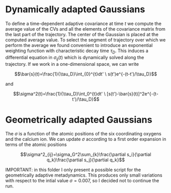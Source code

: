 # Dynamically adapted Gaussians

To define a time-dependent adaptive covariance at time $t$ we compute the average value of the CVs and all the elements of the covariance matrix from the last part of the trajectory. The center of the Gaussian is placed at the computed average value. To select the segment of trajectory over which we perform the average we found convenient to introduce an exponential weighting function with characteristic decay time $\tau_D$. This induces a differential equation in $\sigma_{ij}(t)$ which is dynamically solved along the trajectory. If we work in a one-dimensional space, we can write 

$$\bar{s}(t)=\frac{1}{\tau_D}\int_{0}^{t}dt' \ s(t')e^{-(t-t')/\tau_D}$$

and 

$$\sigma^2(t)=\frac{1}{\tau_D}\int_0^{t}dt' \ [s(t')-\bar{s}(t)]^2e^{-(t-t')/\tau_D}$$

# Geometrically adapted Gaussians
The $\sigma$ is a function of the atomic positions of the six coordinating oxygens and the calcium ion. We can update $\sigma$ according to a first order expansion in terms of the atomic positions 

$$\sigma^2_{ij}=\sigma_G^2\sum_{k}\frac{\partial s_i}{\partial q_k}\frac{\partial s_j}{\partial q_k}$$


IMPORTANT: in this folder I only present a possible script for the geometrically adaptive metadynamics. This produces only small variations with respect to the intial value $\sigma=0.007$, so I decided not to continue the run. 